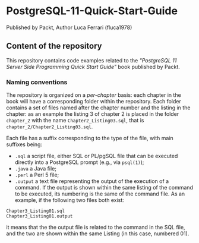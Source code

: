 # PostgreSQL-11-Quick-Start-Guide
Published by Packt, Author Luca Ferrari (fluca1978)

## Content of the repository

This repository contains code examples related to the *"PostgreSQL 11 Server Side Programming Quick Start Guide"* book published by Packt.

### Naming conventions

The repository is organized on a *per-chapter* basis: each chapter in the book will have a corresponding folder within the repository. Each folder contains a set of files named after the chapter number and the listing in the chapter: as an example the listing 3 of chapter 2 is placed in the folder `chapter_2` with the name `Chapter2_Listing03.sql`, that is `chapter_2/Chapter2_Listing03.sql`.

Each file has a suffix corresponding to the type of the file, with main suffixes being:
- `.sql` a script file, either SQL or PL/pgSQL file that can be executed directly into a PostgreSQL prompt (e.g., via `psql(1)`);
- `.java` a Java file;
- `.perl` a Perl 5 file;
- `.output` a text file representing the output of the execution of a command. If the output is shown within the same listing of the command to be executed, its numbering is the same of the command file. As an example, if the following two files both exist:

```
Chapter3_Listing01.sql
Chapter3_Listing01.output
```

it means that the the output file is related to the command in the SQL file, and the two are shown within the same Listing (in this case, numbered 01).

